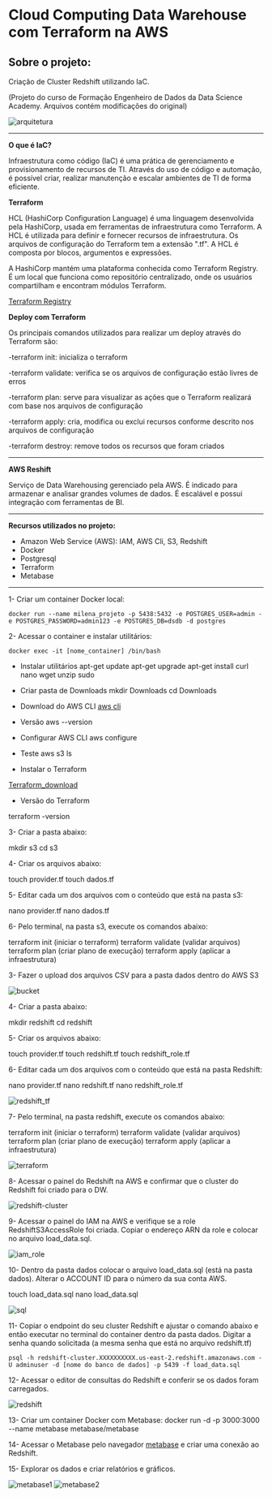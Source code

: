 # Cloud Computing Data Warehouse com Terraform na AWS

## Sobre o projeto: 
Criação de Cluster Redshift utilizando IaC. 

(Projeto do curso de Formação Engenheiro de Dados da Data Science Academy. Arquivos contém modificações do original)

![arquitetura](https://github.com/misoliv/aws_dw_iac/blob/main/img/arquitetura.png)

---
**O que é IaC?**

Infraestrutura como código (IaC) é uma prática de gerenciamento e provisionamento de recursos de TI. Através do uso de código e automação, é possível criar, realizar manutenção e escalar ambientes de TI de forma eficiente.

**Terraform**

HCL (HashiCorp Configuration Language) é uma linguagem desenvolvida pela HashiCorp, usada em ferramentas de infraestrutura como Terraform. A HCL é utilizada para definir e fornecer recursos de infraestrutura. Os arquivos de configuração do Terraform tem a extensão ".tf". 
A HCL é composta por blocos, argumentos e expressões.

A HashiCorp mantém uma plataforma conhecida como Terraform Registry. É um local que funciona como repositório centralizado, onde os usuários compartilham e encontram módulos Terraform. 

[Terraform Registry](https://registry.terraform.io/)

**Deploy com Terraform**

Os principais comandos utilizados para realizar um deploy através do Terraform são:

-terraform init: inicializa o terraform

-terraform validate: verifica se os arquivos de configuração estão livres de erros

-terraform plan: serve para visualizar as ações que o Terraform realizará com base nos arquivos de configuração

-terraform apply: cria, modifica ou exclui recursos conforme descrito nos arquivos de configuração

-terraform destroy: remove todos os recursos que foram criados

---
**AWS Reshift**

Serviço de Data Warehousing gerenciado pela AWS. É indicado para armazenar  e analisar grandes volumes de dados.
É escalável e possui integração com ferramentas de BI.

---
**Recursos utilizados no projeto:**
- Amazon Web Service (AWS): IAM, AWS Cli, S3, Redshift
- Docker
- Postgresql
- Terraform
- Metabase

---

1- Criar um container Docker local:

`docker run --name milena_projeto -p 5438:5432 -e POSTGRES_USER=admin -e POSTGRES_PASSWORD=admin123 -e POSTGRES_DB=dsdb -d postgres`

2- Acessar o container e instalar utilitários:

`docker exec -it [nome_container] /bin/bash`

- Instalar utilitários
apt-get update
apt-get upgrade
apt-get install curl nano wget unzip sudo

- Criar pasta de Downloads
mkdir Downloads
cd Downloads

- Download do AWS CLI
[aws cli](https://docs.aws.amazon.com/cli/latest/userguide/getting-started-install.html)

- Versão
aws --version

- Configurar AWS CLI
aws configure

- Teste
aws s3 ls

- Instalar o Terraform

[Terraform_download](https://developer.hashicorp.com/terraform/install)

- Versão do Terraform
  
terraform -version

3- Criar a pasta abaixo:

mkdir s3
cd s3

4- Criar os arquivos abaixo:

touch provider.tf
touch dados.tf

5- Editar cada um dos arquivos com o conteúdo que está na pasta s3:

nano provider.tf
nano dados.tf

6- Pelo terminal, na pasta s3, execute os comandos abaixo:

terraform init (iniciar o terraform)
terraform validate (validar arquivos)
terraform plan (criar plano de execução)
terraform apply (aplicar a infraestrutura)

3- Fazer o upload dos arquivos CSV para a pasta dados dentro do AWS S3

![bucket](https://github.com/misoliv/aws_dw_iac/blob/main/img/bucket.png)

4- Criar a pasta abaixo:

mkdir redshift
cd redshift

5- Criar os arquivos abaixo:

touch provider.tf
touch redshift.tf
touch redshift_role.tf

6- Editar cada um dos arquivos com o conteúdo que está na pasta Redshift:

nano provider.tf
nano redshift.tf
nano redshift_role.tf

![redshift_tf](https://github.com/misoliv/aws_dw_iac/blob/main/img/redshift_tf.png)

7- Pelo terminal, na pasta redshift, execute os comandos abaixo:

terraform init (iniciar o terraform)
terraform validate (validar arquivos)
terraform plan (criar plano de execução)
terraform apply (aplicar a infraestrutura)

![terraform](https://github.com/misoliv/aws_dw_iac/blob/main/img/terraform_apply.png)

8- Acessar o painel do Redshift na AWS e confirmar que o cluster do Redshift foi criado para o DW.

![redshift-cluster](https://github.com/misoliv/aws_dw_iac/blob/main/img/redshift_cluster.png)

9- Acessar o painel do IAM na AWS e verifique se a role RedshiftS3AccessRole foi criada. Copiar o endereço ARN da role e colocar no arquivo load_data.sql.

![iam_role](https://github.com/misoliv/aws_dw_iac/blob/main/img/role.png)

10- Dentro da pasta dados colocar o arquivo load_data.sql (está na pasta dados). Alterar o ACCOUNT ID para o número da sua conta AWS.

touch load_data.sql
nano load_data.sql

![sql](https://github.com/misoliv/aws_dw_iac/blob/main/img/sql.png)

11- Copiar o endpoint do seu cluster Redshift e ajustar o comando abaixo e então executar no terminal do container dentro da pasta dados. Digitar a senha quando solicitada (a mesma senha que está no arquivo redshift.tf)

`psql -h redshift-cluster.XXXXXXXXXX.us-east-2.redshift.amazonaws.com -U adminuser -d [nome do banco de dados] -p 5439 -f load_data.sql`

12- Acessar o editor de consultas do Redshift e conferir se os dados foram carregados.

![redshift](https://github.com/misoliv/aws_dw_iac/blob/main/img/redshift_painel.png)

13- Criar um container Docker com Metabase: docker run -d -p 3000:3000 --name metabase metabase/metabase

14- Acessar o Metabase pelo navegador [metabase](http://localhost:3000) e criar uma conexão ao Redshift.

15- Explorar os dados e criar relatórios e gráficos.

![metabase1](https://github.com/misoliv/aws_dw_iac/blob/main/img/metabase1.png)
![metabase2](https://github.com/misoliv/aws_dw_iac/blob/main/img/metabase2.png)

